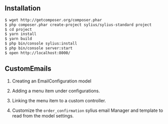 Installation
------------

```bash
$ wget http://getcomposer.org/composer.phar
$ php composer.phar create-project sylius/sylius-standard project
$ cd project
$ yarn install
$ yarn build
$ php bin/console sylius:install
$ php bin/console server:start
$ open http://localhost:8000/
```

CustomEmails
------------

1. Creating an EmailConfiguration model

2. Adding a menu item under configurations.

3. Linking the menu item to a custom controller.

4. Customize the `order_confirmation` sylius email Manager and template to read from the model settings.

 

